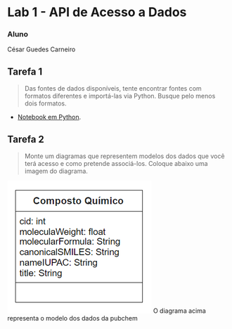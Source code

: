 # Lab 1 - API de Acesso a Dados
### Aluno
César Guedes Carneiro
## Tarefa 1
> Das fontes de dados disponíveis, tente encontrar fontes com formatos diferentes e importá-las via Python. Busque pelo menos dois formatos.
* [Notebook em Python](notebook/tarefa1.ipynb/).
## Tarefa 2
> Monte um diagramas que representem modelos dos dados que você terá acesso e como pretende associá-los. Coloque abaixo uma imagem do diagrama.

![diagrama dos bancos de dados](images/tarefa2.png)
O diagrama acima representa o modelo dos dados da pubchem
